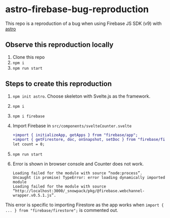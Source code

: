 # astro-firebase-bug-reproduction

This repo is a reproduction of a bug when using Firebase JS SDK (v9) with [astro](https://astro.build)

## Observe this reproduction locally

1. Clone this repo
2. `npm i`
3. `npm run start`

## Steps to create this reproduction

1. `npm init astro`. Choose skeleton with Svelte.js as the framework.
2. `npm i`
3. `npm i firebase`
4. Import Firebase in `src/components/svelteCounter.svelte`
	```diff
	+import { initializeApp, getApps } from "firebase/app";
	+import { getFirestore, doc, onSnapshot, setDoc } from "firebase/firestore";
	let count = 0;
	```
5. `npm run start`
6. Error is shown in browser console and Counter does not work.

	```
	Loading failed for the module with source “node:process”.
	Uncaught (in promise) TypeError: error loading dynamically imported module
	Loading failed for the module with source “http://localhost:3000/_snowpack/pkg/@firebase.webchannel-wrapper.v0.5.1.js”.
	```

This error is specific to importing Firestore as the app works when `import { ... } from "firebase/firestore";` is commented out.
